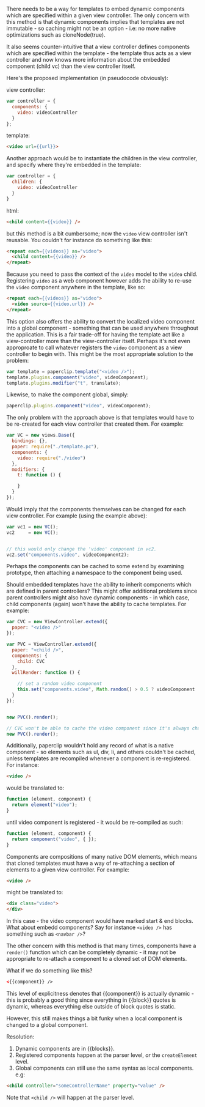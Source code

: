 There needs to be a way for templates to embed dynamic components which are specified within a given view controller. The only concern with this method is that dynamic components implies that templates are not immutable - so caching might not be an option - i.e: no more native optimizations such as cloneNode(true). 

It also seems counter-intuitive that a view controller defines components which are specified within the template - the template thus acts as a view controller and now knows more information about the embedded component (child vc) than the view controller itself. 

Here's the proposed implementation (in pseudocode obviously):

view controller:

```javascript
var controller = {
  components: {
    video: videoController
  }
};
```

template:

```html
<video url={{url}}>
```


Another approach would be to instantiate the children in the view controller, and specify where 
they're embedded in the template:

```javascript
var controller = {
  children: {
    video: videoController
  }
}
```

html:

```html
<child content={{video}} />
```

but this method is a bit cumbersome; now the `video` view controller isn't reusable. You couldn't for instance do something like this:

```html
<repeat each={{videos}} as="video">
  <child content={{video}} />
</repeat>
```

Because you need to pass the context of the `video` model to the `video` child. Registering `video` as a web component however adds the ability to re-use the `video` component anywhere in the template, like so:

```html
<repeat each={{videos}} as="video">
  <video source={{video.url}} />
</repeat>
```

This option also offers the ability to convert the localized video component into a global component - something that can be used anywhere throughout the application. This is a fair trade-off for having the template act like a view-controller more than the view-controller itself. Perhaps it's not even approproate to call whatever registers the `video` component as a view controller to begin with. This might be the most appropriate solution to the problem:

```javascript
var template = paperclip.template("<video />");
template.plugins.component("video", videoComponent);
template.plugins.modifier("t", translate);
```

Likewise, to make the component global, simply:

```javascript
paperclip.plugins.component("video", videoComponent);
```

The only problem with the approach above is that templates would have to be re-created for each view controller that created them. For example:

```javascript
var VC = new views.Base({
  bindings: {},
  paper: require("./template.pc"),
  components: {
    video: require("./video")
  },
  modifiers: {
    t: function () {

    }
  }
});
```

Would imply that the components themselves can be changed for each view controller. For example (using the example above):

```javascript 
var vc1 = new VC();
vc2     = new VC();


// this would only change the 'video' component in vc2.
vc2.set("components.video", videoComponent2);
```

Perhaps the components can be cached to some extend by examining prototype, then attaching a namespace to the component being used.


Should embedded templates have the ability to inherit components which are defined in parent controllers? This might offer additional problems since parent controllers might also have dynamic components - in which case, child components (again) won't have the ability to cache templates. For example:

```javascript
var CVC = new ViewController.extend({
  paper: "<video />"
});

var PVC = ViewController.extend({
  paper: "<child />",
  components: {
    child: CVC
  },
  willRender: function () {

    // set a random video component
    this.set("components.video", Math.random() > 0.5 ? videoComponent : videoComponent2);
  }
});


new PVC().render();

// CVC won't be able to cache the video component since it's always changing
new PVC().render();
```

Additionally, paperclip wouldn't hold any record of what is a native component - so elements such as ul, div, li, and others couldn't be cached, unless templates are recompiled whenever a component is re-registered. For instance:

```html
<video />
```

would be translated to:

```javascript
function (element, component) {
  return element("video");
}
```

until video component is registered - it would be re-compiled as such:

```javascript
function (element, component) {
  return component("video", { });
}
```

Components are compositions of many native DOM elements, which means that cloned templates must have a way of re-attaching a section of elements to a given view controller. For example:

```html
<video />
```

might be translated to:

```html
<div class="video">
</div>
```

In this case - the video component would have marked start & end blocks. What about embedd components? Say for instance `<video />` has something such as `<navbar />`? 

The other concern with this method is that many times, components have a `render()` function which can be completely dynamic - it may not be appropriate to re-attach a component to a cloned set of DOM elements. 

What if we do something like this?

```html
<{{component}} />
```

This level of explicitness denotes that {{component}} is actually dynamic - this is probably a good thing since everything in {{block}} quotes is dynamic, whereas everything else outside of block quotes is static.

However, this still makes things a bit funky when a local component is changed to a global component.


Resolution:

1. Dynamic components are in {{blocks}}.
2. Registered components happen at the parser level, *or* the `createElement` level.
3. Global components can still use the same syntax as local components. e.g:

```html
<child controller="someControllerName" property="value" />
```

Note that `<child />` will happen at the parser level.




